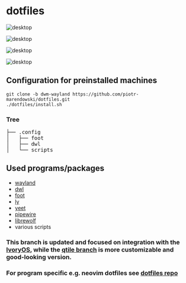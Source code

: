 # dotfiles

![desktop](assets/screen1.png)

![desktop](assets/screen2.png)

![desktop](assets/screen3.png)

![desktop](assets/whiptail1.png)

## Configuration for preinstalled machines

```
git clone -b dwm-wayland https://github.com/piotr-marendowski/dotfiles.git
./dotfiles/install.sh
```

### Tree
<pre>
├── .config
│   ├── foot
│   ├── dwl
│   └── scripts
</pre>

## Used programs/packages

- [wayland](https://wayland.freedesktop.org/)
- [dwl](https://codeberg.org/dwl/dwl)
- [foot](https://codeberg.org/dnkl/foot)
- [ly](https://github.com/fairyglade/ly)
- [yeet](https://github.com/gamemaker1/yeet)
- [pipewire](https://pipewire.org)
- [librewolf](https://librewolf.net/)
- various scripts

### This branch is updated and focused on integration with the [IvoryOS](https://github.com/piotr-marendowski/ivoryos), while the [qtile branch](https://github.com/piotr-marendowski/dotfiles) is more customizable and good-looking version.

### For program specific e.g. neovim dotfiles see [dotfiles repo](https://github.com/piotr-marendowski/dotfiles)

